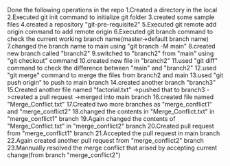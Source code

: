 Done the following operations in the repo
    1.Created a directory in the local
    2.Executed git init command to initialize git folder
    3.created some sample files
    4.created a repository "git-pre-requisite2"
    5.Executed git remote add origin command to add remote origin
    6.Executed git branch command to check the current working branch name(master->default branch name)
    7.changed the branch name to main using 
        "git branch -M main"
    8.created new branch called "branch2"
    9.switched to "branch2" from "main" using "git checkout" command
    10.created new file in "branch2"
    11.used "git diff" command to check the difference between "main" and "branch2"
    12.used "git merge" command to merge the files from branch2 and main
    13.used "git push origin" to push to main branch
    14.created another branch "branch3" 
    15.Created another file named "factorial.txt"
        ->pushed that to branch3
        ->created a pull request 
        ->merged into main branch
    16.created file named "Merge_Conflict.txt"
    17.Created two more branches as "merge_conflict1" and "merge_conflict2"
    18.changed the contents in "Merge_Conflict.txt" in "merge_conflict1" branch
    19.Again changed the contents of "Merge_Conflict.txt" in "merge_conflict2" branch
    20.Created pull request from "merge_conflict1" branch
    21.Accepted the pull request in main branch
    22.Again created another pull request from "merge_conflict2" branch
    23.Mannually resolved the merge conflict that arised by accepting current change(from branch "merge_conflict2")